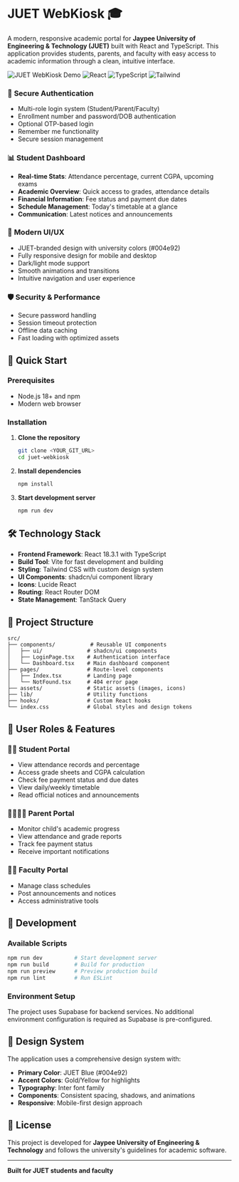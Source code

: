# JUET WebKiosk 🎓

A modern, responsive academic portal for **Jaypee University of Engineering & Technology (JUET)** built with React and TypeScript. This application provides students, parents, and faculty with easy access to academic information through a clean, intuitive interface.

![JUET WebKiosk Demo](https://img.shields.io/badge/Status-Live-brightgreen) ![React](https://img.shields.io/badge/React-18.3.1-blue) ![TypeScript](https://img.shields.io/badge/TypeScript-Latest-blue) ![Tailwind](https://img.shields.io/badge/TailwindCSS-3.x-cyan)


### 🔐 **Secure Authentication**
- Multi-role login system (Student/Parent/Faculty)
- Enrollment number and password/DOB authentication
- Optional OTP-based login
- Remember me functionality
- Secure session management

### 📊 **Student Dashboard**
- **Real-time Stats**: Attendance percentage, current CGPA, upcoming exams
- **Academic Overview**: Quick access to grades, attendance details
- **Financial Information**: Fee status and payment due dates
- **Schedule Management**: Today's timetable at a glance
- **Communication**: Latest notices and announcements

### 🎨 **Modern UI/UX**
- JUET-branded design with university colors (#004e92)
- Fully responsive design for mobile and desktop
- Dark/light mode support
- Smooth animations and transitions
- Intuitive navigation and user experience

### 🛡️ **Security & Performance**
- Secure password handling
- Session timeout protection
- Offline data caching
- Fast loading with optimized assets

## 🚀 Quick Start

### Prerequisites
- Node.js 18+ and npm
- Modern web browser

### Installation

1. **Clone the repository**
   ```bash
   git clone <YOUR_GIT_URL>
   cd juet-webkiosk
   ```

2. **Install dependencies**
   ```bash
   npm install
   ```

3. **Start development server**
   ```bash
   npm run dev
   ```

## 🛠️ Technology Stack

- **Frontend Framework**: React 18.3.1 with TypeScript
- **Build Tool**: Vite for fast development and building
- **Styling**: Tailwind CSS with custom design system
- **UI Components**: shadcn/ui component library
- **Icons**: Lucide React
- **Routing**: React Router DOM
- **State Management**: TanStack Query

## 📁 Project Structure

```
src/
├── components/           # Reusable UI components
│   ├── ui/              # shadcn/ui components
│   ├── LoginPage.tsx    # Authentication interface
│   └── Dashboard.tsx    # Main dashboard component
├── pages/               # Route-level components
│   ├── Index.tsx        # Landing page
│   └── NotFound.tsx     # 404 error page
├── assets/              # Static assets (images, icons)
├── lib/                 # Utility functions
├── hooks/               # Custom React hooks
└── index.css            # Global styles and design tokens
```

## 🎯 User Roles & Features

### 👨‍🎓 **Student Portal**
- View attendance records and percentage
- Access grade sheets and CGPA calculation
- Check fee payment status and due dates
- View daily/weekly timetable
- Read official notices and announcements

### 👨‍👩‍👧‍👦 **Parent Portal**
- Monitor child's academic progress
- View attendance and grade reports
- Track fee payment status
- Receive important notifications

### 👩‍🏫 **Faculty Portal**
- Manage class schedules
- Post announcements and notices
- Access administrative tools

## 🔧 Development

### Available Scripts

```bash
npm run dev          # Start development server
npm run build        # Build for production
npm run preview      # Preview production build
npm run lint         # Run ESLint
```

### Environment Setup

The project uses Supabase for backend services. No additional environment configuration is required as Supabase is pre-configured.


## 🎨 Design System

The application uses a comprehensive design system with:
- **Primary Color**: JUET Blue (#004e92)
- **Accent Colors**: Gold/Yellow for highlights
- **Typography**: Inter font family
- **Components**: Consistent spacing, shadows, and animations
- **Responsive**: Mobile-first design approach

## 📝 License

This project is developed for **Jaypee University of Engineering & Technology** and follows the university's guidelines for academic software.

---

**Built for JUET students and faculty**
